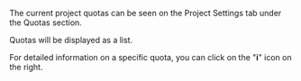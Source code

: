The current project quotas can be seen on the Project Settings tab under the Quotas section.

Quotas will be displayed as a list.

For detailed information on a specific quota, you can click on the "**i**" icon on the right.
